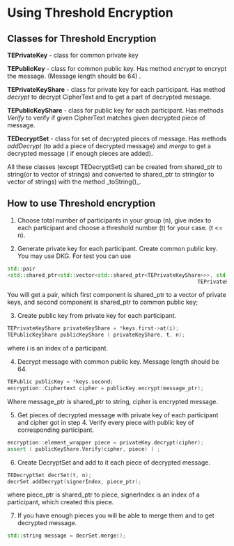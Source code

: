 # Using Threshold Encryption

<!-- SPDX-License-Identifier: (AGPL-3.0-only OR CC-BY-4.0) -->

## Classes for Threshold Encryption

**TEPrivateKey** - class for common private key

**TEPublicKey** - class for common public key. Has method _encrypt_ to encrypt the message. (Message length should be 64) .

**TEPrivateKeyShare** - class for private key for each participant. Has method _decrypt_ to decrypt CipherText and to get a part of decrypted message.

**TEPublicKeyShare** - class for public key for each participant. Has methods _Verify_ to verify if given CipherText matches given decrypted piece of message.

**TEDecryptSet** - class for set of decrypted pieces of message. Has methods _addDecrypt_ (to add a piece of decrypted message) and _merge_ to get a decrypted message ( if enough pieces are added).

All these classes (except TEDecryptSet) can be created from shared_ptr to string(or to vector of strings)  and converted to shared_ptr to string(or to vector of strings) with the method \_toString()_.

## How to use Threshold encryption

1.  Choose total number of participants in your group (n), give index to each participant and choose a threshold number (t) for your case. (t &lt;= n).

2.  Generate private key for each participant. Create common public key. You may use DKG.
    For test you can use

```cpp
std::pair
<std::shared_ptr<std::vector<std::shared_ptr<TEPrivateKeyShare>>>, std::shared_ptr<TEPublicKey>> keys =
                                                             TEPrivateKeyShare::generateSampleKeys(t, n);
```

You will get a pair, which first component is shared_ptr to a vector of private keys, and second component is shared_ptr to common public key;

3.  Create public key from private key for each participant.

```cpp
TEPrivateKeyShare privateKeyShare = *keys.first->at(i);
TEPublicKeyShare publicKeyShare ( privateKeyShare, t, n);
```

where i is an index of a participant.

4.  Decrypt message with common public key. Message length should be 64.

```cpp
TEPublic publicKey = *keys.second;
encryption::Ciphertext cipher = publicKey.encrypt(message_ptr);
```

 Where message_ptr is shared_ptr to string, cipher is encrypted message.

5.  Get pieces of decrypted message with private key of each participant and cipher got in step 4. Verify every piece with public key of corresponding participant.

```cpp
encryption::element_wrapper piece = privateKey.decrypt(cipher);
assert ( publicKeyShare.Verify(cipher, piece) ) ;
```

6.  Create DecryptSet and add to it each piece of decrypted message.

```cpp
TEDecryptSet decrSet(t, n);
decrSet.addDecrypt(signerIndex, piece_ptr);
```

where piece_ptr is shared_ptr to piece, signerIndex is an index of a participant, which created this piece.

7.  If you have enough pieces you will be able to merge them and to get decrypted message.

```cpp
std::string message = decrSet.merge();
```
